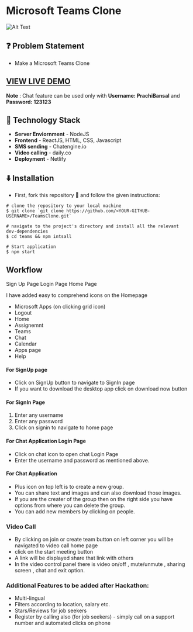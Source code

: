 # Microsoft Teams Clone

![Alt Text](https://media.giphy.com/media/A8pRmkexvl9jCdzS5D/giphy.gif)

## ❓ Problem Statement

- Make a Microsoft Teams Clone

## [VIEW LIVE DEMO](https://practical-jepsen-534aed.netlify.app/)

**Note** : Chat feature can be used only with **Username: PrachiBansal** and **Password: 123123**
## 🚧 Technology Stack

- **Server Enviornment** - NodeJS
- **Frontend** - ReactJS, HTML, CSS, Javascript
- **SMS sending** - Chatengine.io 
- **Video calling** - daily.co
- **Deployment** - Netlify

## ⬇️ Installation

- First, fork this repository 🍴 and follow the given instructions:

```
# clone the repository to your local machine
$ git clone `git clone https://github.com/<YOUR-GITHUB-USERNAME>/TeamsClone.git`

# navigate to the project's directory and install all the relevant dev-dependencies
$ cd teams && npm intsall

# Start application
$ npm start

```

## Workflow

Sign Up Page
Login Page
Home Page

I have added easy to comprehend icons on the Homepage

- Microsoft Apps (on clicking grid icon)
- Logout
- Home
- Assignemnt 
- Teams
- Chat
- Calendar
- Apps page
- Help

#### For SignUp page

- Click on SignUp button to navigate to SignIn page
- If you want to download the desktop app click on download now button


#### For SignIn Page

1. Enter any username
2. Enter any password
3. Click on signin to navigate to home page


#### For Chat Application Login Page

- Click on chat icon to open chat Login Page
- Enter the username and password as mentioned above.

#### For Chat Application
- Plus icon on top left is to create a new group. 
- You can share text and images and can also download those images.
- If you are the creater of the group then on the right side you have options from where you can delete the group.
- You can add new members by clicking on people.

### Video Call
- By clicking on join or create team button on left corner you will be navigated to video call home page
- click on the start meeting button 
- A link will be displayed share that link with others
- In the video control panel there is video on/off , mute/unmute , sharing screen , chat and exit option.   

### Additional Features to be added after Hackathon:

- Multi-lingual
- Filters according to location, salary etc.
- Stars/Reviews for job seekers
- Register by calling also (for job seekers) - simply call on a support number and automated clicks on phone
